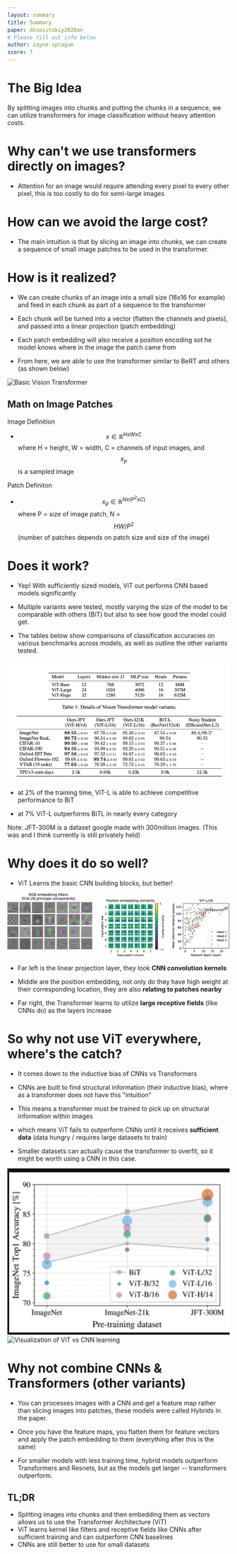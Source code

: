 ```yaml
---
layout: summary
title: Summary
paper: dosovitskiy2020an
# Please fill out info below
author: zayne-sprague
score: 7
---
```


# The Big Idea

By splitting images into chunks and putting the chunks in a sequence, we can utilize transformers for image classification without heavy attention costs.

# Why can't we use transformers directly on images?

- Attention for an image would require attending every pixel to every other pixel, this is too costly to do for semi-large images

# How can we avoid the large cost?

- The main intuition is that by slicing an image into chunks, we can create a sequence of small image patches to be used in the transformer.

# How is it realized?

- We can create chunks of an image into a small size (16x16 for example) and feed in each chunk as part of a sequence to the transformer

- Each chunk will be turned into a vector (flatten the channels and pixels), and passed into a linear projection (patch embedding)
  
- Each patch embedding will also receive a position encoding sot he model knows where in the image the patch came from

- From here, we are able to use the transformer similar to BeRT and others (as shown below)

![Basic Vision Transformer](dosovitskiy2020an_2_a.gif)


## Math on Image Patches

Image Definition
- $$x \in \mathbb{R}^{H x W x C} $$ where H = height, W = width, C = channels of input images, and $$x_p$$ is a sampled image

Patch Definiton
- $$x_p \in \mathbb{R}^{Nx(P^2xC)} $$ where P = size of image patch, N = $$HW/P^2$$ (number of patches depends on patch size and size of the image)




# Does it work?

- Yep! With sufficiently sized models, ViT out performs CNN based models significantly

- Multiple variants were tested, mostly varying the size of the model to be comparable with others (BiT) but also to see how good the model could get.

- The tables below show comparisons of classification accuracies on various benchmarks across models, as well as outline the other variants tested.

![Results table](dosovitskiy2020an_2_b.png)

- at 2% of the training time, ViT-L is able to achieve competitive performance to BiT
  
- at 7% ViT-L outperforms BiTL in nearly every category

Note: JFT-300M is a dataset google made with 300million images. (This was and I think currently is still privately held)


# Why does it do so well?

- ViT Learns the basic CNN building blocks, but better! 

![Visualization of ViT Features](dosovitskiy2020an_2_e.png)

- Far left is the linear projection layer, they look **CNN convolution kernels**

- Middle are the position embedding, not only do they have high weight at their corresponding location, they are also **relating to patches nearby**

- Far right, the Transformer learns to utilize **large receptive fields** (like CNNs do) as the layers increase


# So why not use ViT everywhere, where's the catch?

- It comes down to the inductive bias of CNNs vs Transformers

- CNNs are built to find structural information (their inductive bias), where as a transformer does not have this "intuition"

- This means a transformer must be trained to pick up on structural information within images

- which means ViT fails to outperform CNNs until it receives **sufficient data** (data hungry / requires large datasets to train)

- Smaller datasets can actually cause the transformer to overfit, so it might be worth using a CNN in this case.

![Example of ViT vs Dataset Size](dosovitskiy2020an_2_c.png)
![Visualization of ViT vs CNN learning](dosovitskiy2020an_2_d.gif)


# Why not combine CNNs & Transformers (other variants)

- You can processes images with a CNN and get a feature map rather than slicing images into patches, these models were called Hybrids in the paper.

- Once you have the feature maps, you flatten them for feature vectors and apply the patch embedding to them (everything after this is the same)

- For smaller models with less training time, hybrid models outperform Transformers and Resnets, but as the models get larger -- transformers outperform.


## TL;DR
- Splitting images into chunks and then embedding them as vectors allows us to use the Transformer Architecture (ViT)
- ViT learns kernel like filters and receptive fields like CNNs after sufficient training and can outperform CNN baselines
- CNNs are still better to use for small datasets
